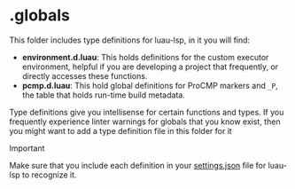 # .globals

This folder includes type definitions for luau-lsp, in it you will find:

- **environment.d.luau**: This holds definitions for the custom executor environment, helpful if you are developing a project that frequently, or directly accesses these functions.
- **pcmp.d.luau**: This hold global definitions for ProCMP markers and `_P`, the table that holds run-time build metadata.

Type definitions give you intellisense for certain functions and types. If you frequently experience linter warnings for globals that you know exist, then you might want to add a type definition file in this folder for it

> [!IMPORTANT]  
> Make sure that you include each definition in your [settings.json](../.vscode\settings.json) file for luau-lsp to recognize it.
